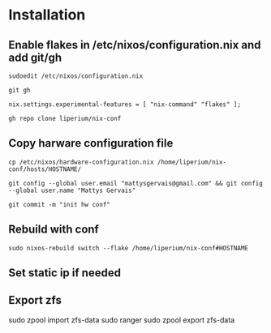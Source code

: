 # Installation

## Enable flakes in /etc/nixos/configuration.nix and add git/gh

```sudoedit /etc/nixos/configuration.nix```

```git gh```

```nix.settings.experimental-features = [ "nix-command" "flakes" ];```

```gh repo clone liperium/nix-conf```

## Copy harware configuration file

```cp /etc/nixos/hardware-configuration.nix /home/liperium/nix-conf/hosts/HOSTNAME/```

```git config --global user.email "mattysgervais@gmail.com" && git config --global user.name "Mattys Gervais"```

```git commit -m "init hw conf"```

## Rebuild with conf

```sudo nixos-rebuild switch --flake /home/liperium/nix-conf#HOSTNAME```

## Set static ip if needed

## Export zfs

sudo zpool import zfs-data
sudo ranger
sudo zpool export zfs-data
